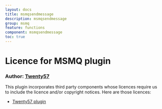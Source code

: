 ```yaml
---
layout: docs
title: msmqsendmessage
description: msmqsendmessage
group: msmq
feature: functions
component: msmqsendmessage
toc: true
---
```

# Licence for MSMQ plugin

### Author: [Twenty57](http://www.twenty57.com)

This plugin incorporates third party components whose licences require us to include the licence and/or copyright notices. Here are those licences:

- [Twenty57 plugin](https://linx.software/plugins/builtin/licence/)
